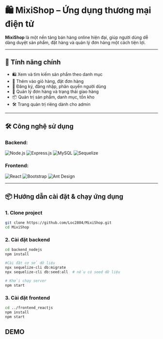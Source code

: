 # 🛍️ MixiShop – Ứng dụng thương mại điện tử

**MixiShop** là một nền tảng bán hàng online hiện đại, giúp người dùng dễ dàng duyệt sản phẩm, đặt hàng và quản lý đơn hàng một cách tiện lợi.

---

## 🚀 Tính năng chính

- 🛍️ Xem và tìm kiếm sản phẩm theo danh mục  
- 🛒 Thêm vào giỏ hàng, đặt đơn hàng  
- 👤 Đăng ký, đăng nhập, phân quyền người dùng  
- 🧾 Quản lý đơn hàng và trạng thái giao hàng  
- 📦 Quản trị sản phẩm, danh mục, tồn kho  
- 🛠️ Trang quản trị riêng dành cho admin  

---

## 🛠️ Công nghệ sử dụng

### Backend:
![Node.js](https://img.shields.io/badge/Node.js-339933?style=flat&logo=node.js&logoColor=white)
![Express.js](https://img.shields.io/badge/Express.js-000000?style=flat&logo=express&logoColor=white)
![MySQL](https://img.shields.io/badge/MySQL-00758F?style=flat&logo=mysql&logoColor=white)
![Sequelize](https://img.shields.io/badge/Sequelize-52B0E7?style=flat&logo=sequelize&logoColor=white)

### Frontend:
![React](https://img.shields.io/badge/React-61DAFB?style=flat&logo=react&logoColor=black)
![Bootstrap](https://img.shields.io/badge/Bootstrap-7952B3?style=flat&logo=bootstrap&logoColor=white)
![Ant Design](https://img.shields.io/badge/AntDesign-0170FE?style=flat&logo=ant-design&logoColor=white)

---

## 📦 Hướng dẫn cài đặt & chạy ứng dụng

### 1. Clone project

```bash
git clone https://github.com/Loc2804/MixiShop.git
cd MixiShop
```

### 2. Cài đặt backend

```bash
cd backend_nodejs
npm install

#Cài đặt cơ sở dữ liệu
npx sequelize-cli db:migrate
npx sequelize-cli db:seed:all  # nếu có seed dữ liệu

# Khởi chạy server
npm start
```

### 3. Cài đặt frontend

```bash
cd ../frontend_reactjs
npm install
npm start
```

## DEMO
